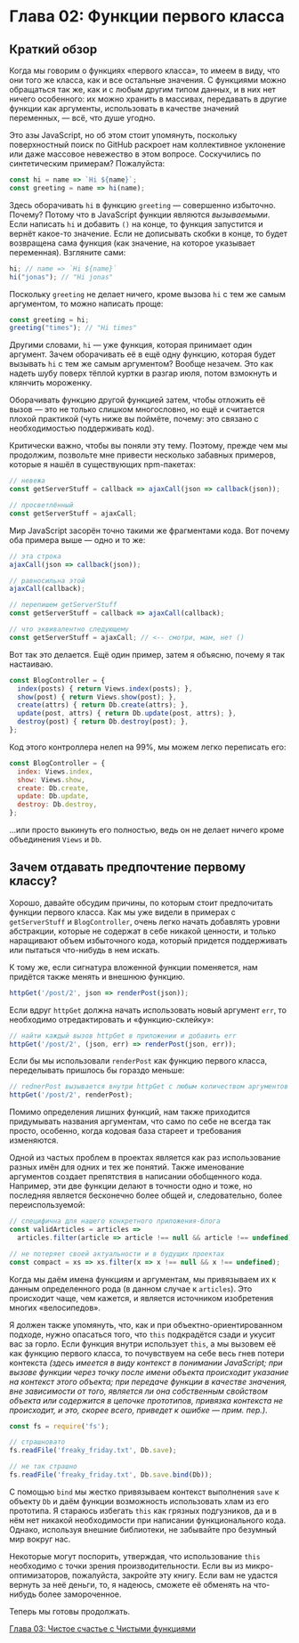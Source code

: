 # Глава 02: Функции первого класса

## Краткий обзор

Когда мы говорим о функциях «первого класса», то имеем в виду, что они того же класса, как и все остальные значения. С функциями можно обращаться так же, как и с любым другим типом данных, и в них нет ничего особенного: их можно хранить в массивах, передавать в другие функции как аргументы, использовать в качестве значений переменных, — всё, что душе угодно.

Это азы JavaScript, но об этом стоит упомянуть, поскольку поверхностный поиск по GitHub раскроет нам коллективное уклонение или даже массовое невежество в этом вопросе. Соскучились по синтетическим примерам? Пожалуйста:

```js
const hi = name => `Hi ${name}`;
const greeting = name => hi(name);
```

Здесь оборачивать `hi` в функцию `greeting` — совершенно избыточно. Почему? Потому что в JavaScript функции являются *вызываемыми*. Если написать `hi` и добавить `()` на конце, то функция запустится и вернёт какое-то значение. Если не дописывать скобки в конце, то будет возвращена сама функция (как значение, на которое указывает переменная). Взгляните сами:

```js
hi; // name => `Hi ${name}`
hi("jonas"); // "Hi jonas"
```

Поскольку `greeting` не делает ничего, кроме вызова `hi` с тем же самым аргументом, то можно написать проще:

```js
const greeting = hi;
greeting("times"); // "Hi times"
```

Другими словами, `hi` — уже функция, которая принимает один аргумент. Зачем оборачивать её в ещё одну функцию, которая будет вызывать `hi` с тем же самым аргументом? Вообще незачем. Это как надеть шубу поверх тёплой куртки в разгар июля, потом взмокнуть и клянчить мороженку.

Оборачивать функцию другой функцией затем, чтобы отложить её вызов — это не только слишком многословно, но ещё и считается плохой практикой (чуть ниже вы поймёте, почему: это связано с необходимостью поддерживать код).

Критически важно, чтобы вы поняли эту тему. Поэтому, прежде чем мы продолжим, позвольте мне привести несколько забавных примеров, которые я нашёл в существующих npm-пакетах:

```js
// невежа
const getServerStuff = callback => ajaxCall(json => callback(json));

// просветлённый
const getServerStuff = ajaxCall;
```

Мир JavaScript засорён точно такими же фрагментами кода. Вот почему оба примера выше — одно и то же:

```js
// эта строка
ajaxCall(json => callback(json));

// равносильна этой
ajaxCall(callback);

// перепишем getServerStuff
const getServerStuff = callback => ajaxCall(callback);

// что эквивалентно следующему
const getServerStuff = ajaxCall; // <-- смотри, мам, нет ()
```

Вот так это делается. Ещё один пример, затем я объясню, почему я так настаиваю.

```js
const BlogController = {
  index(posts) { return Views.index(posts); },
  show(post) { return Views.show(post); },
  create(attrs) { return Db.create(attrs); },
  update(post, attrs) { return Db.update(post, attrs); },
  destroy(post) { return Db.destroy(post); },
};
```

Код этого контроллера нелеп на 99%, мы можем легко переписать его:

```js
const BlogController = {
  index: Views.index,
  show: Views.show,
  create: Db.create,
  update: Db.update,
  destroy: Db.destroy,
};
```

...или просто выкинуть его полностью, ведь он не делает ничего кроме объединения `Views` и `Db`.

## Зачем отдавать предпочтение первому классу?

Хорошо, давайте обсудим причины, по которым стоит предпочитать функции первого класса. Как мы уже видели в примерах с `getServerStuff` и `BlogController`, очень легко начать добавлять уровни абстракции, которые не содержат в себе никакой ценности, и только наращивают объем избыточного кода, который придется поддерживать или пытаться что-нибудь в нем искать.

К тому же, если сигнатура вложенной функции поменяется, нам придётся также менять и внешнюю функцию.

```js
httpGet('/post/2', json => renderPost(json));
```

Если вдруг `httpGet` должна начать использовать новый аргумент `err`, то необходимо отредактировать и «функцию-склейку»:

```js
// найти каждый вызов httpGet в приложении и добавить err
httpGet('/post/2', (json, err) => renderPost(json, err));
```

Если бы мы использовали `renderPost` как функцию первого класса, переделывать пришлось бы гораздо меньше:

```js
// rednerPost вызывается внутри httpGet с любым количеством аргументов
httpGet('/post/2', renderPost);
```
Помимо определения лишних функций, нам также приходится придумывать названия аргументам, что само по себе не всегда так просто, особенно, когда кодовая база стареет и требования изменяются.

Одной из частых проблем в проектах является как раз использование разных имён для одних и тех же понятий. Также именование аргументов создает препятствия в написании обобщенного кода. Например, эти две функции делают в точности одно и тоже, но последняя является бесконечно более общей и, следовательно, более переиспользуемой:

```js
// специфична для нашего конкретного приложения-блога
const validArticles = articles =>
  articles.filter(article => article !== null && article !== undefined),

// не потеряет своей актуальности и в будущих проектах
const compact = xs => xs.filter(x => x !== null && x !== undefined);
```

Когда мы даём имена функциям и аргументам, мы привязываем их к данным определенного рода (в данном случае к `articles`). Это происходит чаще, чем кажется, и является источником изобретения многих «велосипедов». 

Я должен также упомянуть, что, как и при объектно-ориентированном подходе, нужно опасаться того, что `this` подкрадётся сзади и укусит вас за горло. Если функция внутри использует `this`, а мы вызовем её как функцию первого класса, то почувствуем на себе весь гнев потери контекста *(здесь имеется в виду контекст в понимании JavaScript; при вызове функции через точку после имени объекта происходит указание на контекст этого объекта; при передаче функции в качестве значения, вне зависимости от того, является ли она собственным свойством объекта или содержится в цепочке прототипов, привязка контекста не происходит, и это, скорее всего, приведет к ошибке — прим. пер.)*.

```js
const fs = require('fs');

// страшновато
fs.readFile('freaky_friday.txt', Db.save);

// не так страшно
fs.readFile('freaky_friday.txt', Db.save.bind(Db));

```

С помощью `bind` мы жестко привязываем контекст выполнения `save` к объекту `Db` и даём функции возможность использовать хлам из его прототипа. Я стараюсь избегать `this` как грязных подгузников, да и в нём нет никакой необходимости при написании функционального кода. Однако, используя внешние библиотеки, не забывайте про безумный мир вокруг нас.

Некоторые могут поспорить, утверждая, что использование `this` необходимо с точки зрения производительности. Если вы из микро-оптимизаторов, пожалуйста, закройте эту книгу. Если вам не удастся вернуть за неё деньги, то, я надеюсь, сможете её обменять на что-нибудь более замороченное.

Теперь мы готовы продолжать.

[Глава 03: Чистое счастье с Чистыми функциями](ch3-ru.md)
